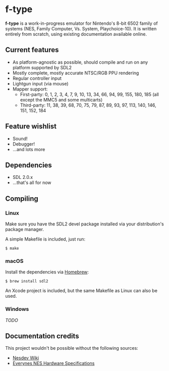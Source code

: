 # f-type

**f-type** is a work-in-progress emulator for Nintendo's 8-bit 6502 family of systems (NES, Family Computer, Vs. System, Playchoice-10). It is written entirely from scratch, using existing documentation available online.

## Current features
* As platform-agnostic as possible, should compile and run on any platform supported by SDL2
* Mostly complete, mostly accurate NTSC/RGB PPU rendering
* Regular controller input
* Lightgun input (via mouse)
* Mapper support:
    * First-party: 0, 1, 2, 3, 4, 7, 9, 10, 13, 34, 66, 94, 99, 155, 180, 185 (all except the MMC5 and some multicarts)
    * Third-party: 11, 38, 39, 68, 70, 75, 79, 87, 89, 93, 97, 113, 140, 146, 151, 152, 184

## Feature wishlist
* Sound!
* Debugger!
* ...and lots more

## Dependencies
* SDL 2.0.x
* ...that's all for now

## Compiling

### Linux

Make sure you have the SDL2 devel package installed via your distribution's package manager.

A simple Makefile is included, just run:

    $ make

### macOS

Install the dependencies via [Homebrew](https://brew.sh):

    $ brew install sdl2

An Xcode project is included, but the same Makefile as Linux can also be used.

### Windows
*TODO*

## Documentation credits
This project wouldn't be possible without the following sources:
* [Nesdev Wiki](http://wiki.nesdev.com/w/index.php/Nesdev_Wiki)
* [Everynes NES Hardware Specifications](http://problemkaputt.de/everynes.htm)
